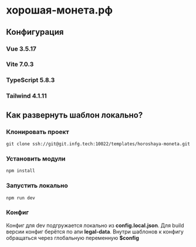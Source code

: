 # хорошая-монета.рф

## Конфигурация

### Vue 3.5.17
### Vite 7.0.3
### TypeScript 5.8.3
### Tailwind 4.1.11

## Как развернуть шаблон локально?

### Клонировать проект 
```shell
git clone ssh://git@git.infg.tech:10022/templates/horoshaya-moneta.git
```

### Установить модули 
```shell
npm install
```

### Запустить локально
```shell
npm run dev
```

### Конфиг
Конфиг для dev подгружается локально из **config.local.json**. 
Для build версии конфиг берётся по апи **legal-data**.
Внутри шаблонов к конфигу обращаться через глобальную переменную **$config**
